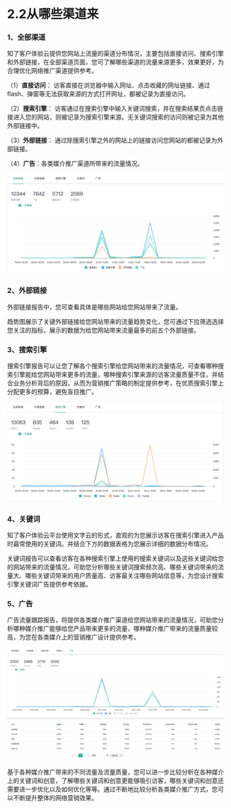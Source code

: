 # 2.2从哪些渠道来

### 1、全部渠道

知了客户体验云提供您网站上流量的渠道分布情况，主要包括直接访问、搜索引擎和外部链接，在全部渠道页面，您可了解哪些渠道的流量来源更多，效果更好，为合理优化网络推广渠道提供参考。

（1）**直接访问**：
 访客直接在浏览器中输入网址、点击收藏的网址链接、通过flash、弹窗等无法获取来源的方式打开网址，都被记录为直接访问。

（2）**搜索引擎**：
访客通过在搜索引擎中输入关键词搜索，并在搜索结果页点击链接进入您的网站，则被记录为搜索引擎来源。无关键词搜索的访问则被记录为其他外部链接中。

（3）**外部链接**：
通过除搜索引擎之外的网站上的链接访问您网站的都被记录为外部链接。

（4）**广告**：各类媒介推广渠道所带来的流量情况。

![&#x5168;&#x90E8;&#x6E20;&#x9053;&#x6570;&#x636E;&#x5C55;&#x793A;&#x56FE;](../.gitbook/assets/ping-mu-kuai-zhao-20180815-xia-wu-8.12.44.png)

### 2、外部链接

外部链接报告中，您可查看具体是哪些网站给您网站带来了流量。

趋势图展示了关键外部链接给您网站带来的流量趋势变化，您可通过下拉筛选选择您关注的指标，展示的数据为给您网站带来流量最多的前五个外部链接。

### 3、搜索引擎

 搜索引擎报告可以让您了解各个搜索引擎给您网站带来的流量情况，可查看哪种搜索引擎能给您网站带来更多的流量，哪种搜索引擎来源的访客流量质量不佳，并结合业务分析背后的原因，从而为营销推广策略的制定提供参考，在优质搜索引擎上分配更多的预算，避免盲目推广。

![&#x641C;&#x7D22;&#x5F15;&#x64CE;&#x6D41;&#x91CF;&#x62A5;&#x544A;](../.gitbook/assets/ping-mu-kuai-zhao-20180815-xia-wu-8.25.48.png)

### 4、关键词


知了客户体验云平台使用文字云的形式，直观的为您展示访客在搜索引擎进入产品时最常使用的关键词。并结合下方的数据表格为您展示详细的数据分布情况。

关键词报告可以查看访客在各种搜索引擎上使用的搜索关键词以及这些关键词给您的网站带来的流量情况，可助您分析哪些关键词搜索频次高、哪些关键词带来的流量大、哪些关键词带来的用户质量高、访客最关注哪些网站信息等，为您设计搜索引擎关键词广告提供参考依据。

### 5、广告

 广告流量跟踪报告，将提供各类媒介推广渠道给您网站带来的流量情况，可助您分析哪种媒介推广能够给您产品带来更多的流量，哪种媒介推广带来的流量质量较高，为您在各类媒介上的营销推广设计提供参考。

![&#x5E7F;&#x544A;&#x6D41;&#x91CF;&#x8DDF;&#x8E2A;&#x62A5;&#x544A;](../.gitbook/assets/ping-mu-kuai-zhao-20180815-xia-wu-8.27.17.png)

基于各种媒介推广带来的不同流量及流量质量，您可以进一步比较分析在各种媒介上的关键词和创意，了解哪些关键词和创意更能够吸引访客，哪些关键词和创意还需要进一步优化以及如何优化等等。通过不断地比较分析各类媒介推广方式，您可以不断提升整体的网络营销效果。

